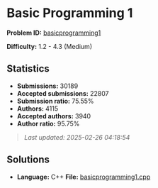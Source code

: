# Basic Programming 1

**Problem ID:** [basicprogramming1](https://open.kattis.com/problems/basicprogramming1)

**Difficulty:** 1.2 - 4.3 (Medium)

## Statistics

- **Submissions:** 30189
- **Accepted submissions:** 22807
- **Submission ratio:** 75.55%
- **Authors:** 4115
- **Accepted authors:** 3940
- **Author ratio:** 95.75%

> *Last updated: 2025-02-26 04:18:54*

## Solutions

- **Language:** C++
  **File:** [basicprogramming1.cpp](./basicprogramming1.cpp)
